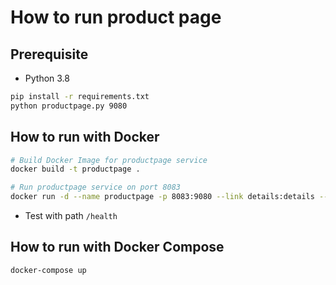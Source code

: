 # How to run product page

## Prerequisite

* Python 3.8

```bash
pip install -r requirements.txt
python productpage.py 9080
```

## How to run with Docker

```bash
# Build Docker Image for productpage service
docker build -t productpage .

# Run productpage service on port 8083
docker run -d --name productpage -p 8083:9080 --link details:details --link ratings:ratings --link reviews:reviews -e 'DETAILS_HOSTNAME=http://details:9080' -e 'REVIEWS_HOSTNAME=http://reviews:9080' -e 'RATINGS_HOSTNAME=http://ratings:8080' productpage
```

* Test with path `/health`

## How to run with Docker Compose

```bash
docker-compose up
```